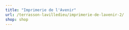```yaml
---
title: "Imprimerie de l'Avenir"
url: /terrasson-lavilledieu/imprimerie-de-lavenir-2/
shop: shop
---
```

